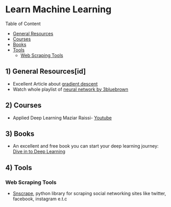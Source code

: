 # Learn Machine Learning

Table of Content
- [General Resources](#general)
- [Courses](#courses)
- [Books](#books)
- [Tools](#tools)
  - [Web Scraping Tools](#webscraping)


<a id="general"></a>
## 1) General Resources[id]

  - Excellent Article about [gradient descent](https://towardsdatascience.com/gradient-descent-algorithm-a-deep-dive-cf04e8115f21)
  - Watch whole playlist of [neural network by 3bluebrown](https://www.youtube.com/watch?v=IHZwWFHWa-w&list=PLZHQObOWTQDNU6R1_67000Dx_ZCJB-3pi&index=2&ab_channel=3Blue1Brown)

<a id="courses"></a>
## 2) Courses

  - Applied Deep Learning Maziar Raissi- [Youtube](https://www.youtube.com/playlist?list=PLoEMreTa9CNmuxQeIKWaz7AVFd_ZeAcy4)

<a id="books"></a>
## 3) Books

  - An excellent and free book you can start your deep learning journey: [Dive in to Deep Learning](http://d2l.ai/index.html)

<a id="tools"></a>
## 4) Tools

<a id="webscraping"></a>
### Web Scraping Tools

  - [Snscrape](https://github.com/JustAnotherArchivist/snscrape), python library for scraping social networking sites like twitter, facebook, instagram e.t.c
